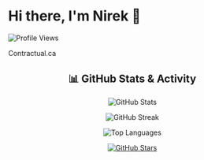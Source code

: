 # Hi there, I'm Nirek 👋

![Profile Views](https://komarev.com/ghpvc/?username=nirek13&color=blue)

Contractual.ca

<h2 align="center">📊 GitHub Stats & Activity</h2>

<p align="center">
  <img src="https://github-readme-stats.vercel.app/api?username=nirek13&show_icons=true&count_private=true&hide=prs&theme=tokyonight" alt="GitHub Stats" />
</p>

<p align="center">
  <img src="https://github-readme-streak-stats.herokuapp.com?user=nirek13&theme=tokyonight&date_format=M%20j%5B%2C%20Y%5D" alt="GitHub Streak" />
</p>

<p align="center">
  <img src="https://github-readme-stats.vercel.app/api/top-langs/?username=nirek13&layout=compact&theme=tokyonight" alt="Top Languages" />
</p>

<p align="center">
  <a href="https://github.com/nirek13">
    <img src="https://img.shields.io/github/stars/nirek13?style=social" alt="GitHub Stars" />
  </a>
</p>
